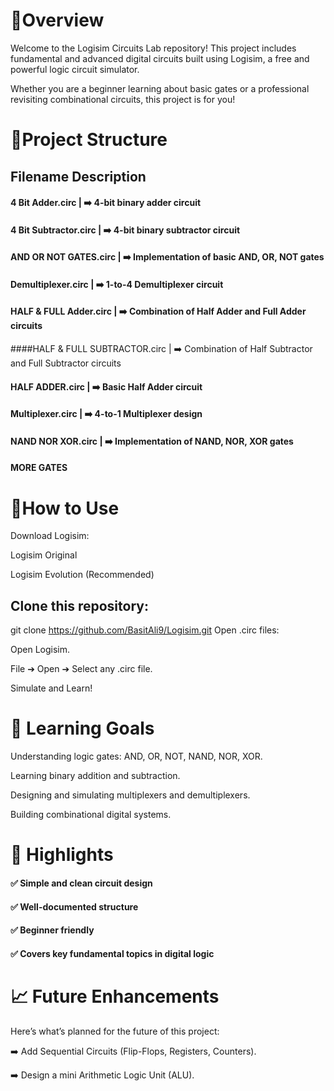 # 📜Overview
Welcome to the Logisim Circuits Lab repository!
This project includes fundamental and advanced digital circuits built using Logisim, a free and powerful logic circuit simulator.

Whether you are a beginner learning about basic gates or a professional revisiting combinational circuits, this project is for you!

# 📂Project Structure

## Filename	Description

#### 4 Bit Adder.circ | ➡️ 4-bit binary adder circuit
#### 4 Bit Subtractor.circ | ➡️ 4-bit binary subtractor circuit
#### AND OR NOT GATES.circ | ➡️ Implementation of basic AND, OR, NOT gates
#### Demultiplexer.circ | ➡️ 1-to-4 Demultiplexer circuit
#### HALF & FULL Adder.circ | ➡️ Combination of Half Adder and Full Adder circuits
####HALF & FULL SUBTRACTOR.circ | ➡️ Combination of Half Subtractor and Full Subtractor circuits
#### HALF ADDER.circ | ➡️ Basic Half Adder circuit
#### Multiplexer.circ | ➡️ 4-to-1 Multiplexer design
#### NAND NOR XOR.circ | ➡️ Implementation of NAND, NOR, XOR gates
#### MORE GATES

# 🚀How to Use
Download Logisim:

Logisim Original

Logisim Evolution (Recommended)

## Clone this repository:

git clone https://github.com/BasitAli9/Logisim.git
Open .circ files:

Open Logisim.

File ➔ Open ➔ Select any .circ file.

Simulate and Learn!

# 🎯 Learning Goals
Understanding logic gates: AND, OR, NOT, NAND, NOR, XOR.

Learning binary addition and subtraction.

Designing and simulating multiplexers and demultiplexers.

Building combinational digital systems.

# 🌟 Highlights
#### ✅ Simple and clean circuit design
#### ✅ Well-documented structure
#### ✅ Beginner friendly
#### ✅ Covers key fundamental topics in digital logic

# 📈 Future Enhancements
Here’s what’s planned for the future of this project:

➡️ Add Sequential Circuits (Flip-Flops, Registers, Counters).

➡️ Design a mini Arithmetic Logic Unit (ALU).





